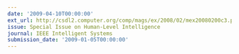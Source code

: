 ```yaml
---
date: '2009-04-10T00:00:00'
ext_url: http://csdl2.computer.org/comp/mags/ex/2008/02/mex20080200c3.pdf
issue: Special Issue on Human-Level Intelligence
journal: IEEE Intelligent Systems
submission_date: '2009-01-05T00:00:00'
---
```

